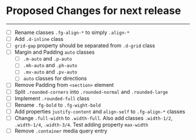 # Proposed Changes for next release

---

- [ ] Rename classes `.fg-align-*` to simply `.align-*`
- [ ] Add `.d-inline` class
- [ ] `grid-gap` property should be separated from `.d-grid` class
- [ ] Margin and Padding `auto` classes
  - [ ] `.m-auto` and `.p-auto`
  - [ ] `.mh-auto` and `.ph-auto`
  - [ ] `.mv-auto` and `.pv-auto`
  - [ ] `auto` classes for directions
- [ ] Remove Padding from `<section>` element
- [ ] Split `.rounded-corners` into `.rounded-normal` and `.rounded-large`
- [ ] Implement `.rounded-full` class
- [ ] Rename `.fg-bold` to `.fg-wight-bold`
- [ ] Add properties `justify-content` and `align-self` to `.fg-align-*` classes
- [ ] Change `.full-width` to `.width-full`. Also add classes `.width-1/2`, `.width-1/4`, `.width-3/4`. Test adding property `max-width`
- [ ] Remove `.container` media query entry
